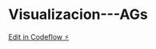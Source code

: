 # Visualizacion---AGs

[Edit in Codeflow ⚡️](https://stackblitz.com/~/github.com/AndresSuquillo13mh/Visualizacion---AGs)